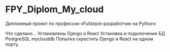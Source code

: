 # FPY_Diplom_My_cloud
Дипломный проект по профессии «Fullstack-разработчик на Python»

Что сделано...
Установлены Django и React
Установка и подключение БД PostgreSQL myclouddb
Попытка скрестить Django и React на одном порту.